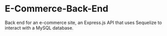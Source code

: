 # E-Commerce-Back-End
Back end for an e-commerce site, an Express.js API that uses Sequelize to interact with a MySQL database.
